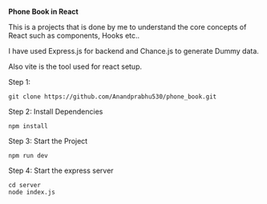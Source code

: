 **Phone Book in React**

This is a projects that is done by me to understand the core concepts of React such as components, Hooks etc..

I have used Express.js for backend and Chance.js to generate Dummy data.

Also vite is the tool used for react setup.

Step 1:

```
git clone https://github.com/Anandprabhu530/phone_book.git
```

Step 2: Install Dependencies

```
npm install
```

Step 3: Start the Project

```
npm run dev
```

Step 4: Start the express server

```
cd server
node index.js
```
